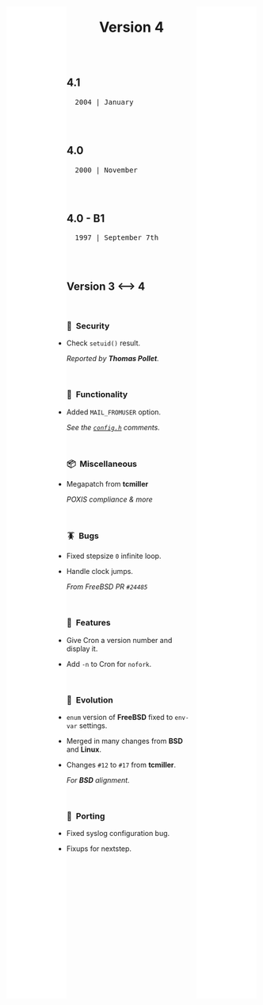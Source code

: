 
[<img height = 2000 width = 24% align = left  src = '../../Resources/Space.svg' >][#]
[<img height = 2000 width = 24% align = right src = '../../Resources/Space.svg' >][#]

<div align = center>

# Version 4

</div>
    
<br>
<br>
    
<div align = left>

## 4.1

<kbd>  2004 | January  </kbd>

<br>
<br>

## 4.0

<kbd>  2000 | November  </kbd>

<br>
<br>

## 4.0 - B1

<kbd>  1997 | September 7th  </kbd>

<br>
<br>

## Version 3 ⟷ 4

<br>

### 🚨  Security

-   Check `setuid()` result.
    
    *Reported by **Thomas Pollet**.*
    
<br>

### 🧰  Functionality

-   Added `MAIL_FROMUSER` option.

    *See the [`config.h`] comments.*

<br>

### 📦  Miscellaneous 

-   Megapatch from **tcmiller**

    *POXIS compliance & more*

<br>

### 🪳  Bugs

-	Fixed stepsize `0` infinite loop.

-   Handle clock jumps.  

    *From FreeBSD PR `#24485`*

<br>

### 🎁  Features

-   Give Cron a version number and display it.

-   Add `-n` to Cron for `nofork`.

<br>

### 🔬  Evolution

-   `enum` version of **FreeBSD** fixed to `env-var` settings.

-	Merged in many changes from **BSD** and **Linux**.

-	Changes `#12` to `#17` from **tcmiller**.
    
    *For **BSD** alignment.*


<br>

### 💾  Porting
    
-   Fixed syslog configuration bug.

-   Fixups for nextstep.

</div>

<br>


<!----------------------------------------------------------------------------->

[`config.h`]: ../../config.h
[#]: #
